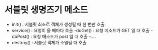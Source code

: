 # 서블릿 생명즈기 메소드

- init()
: 서블릿 최초로 객체가 생성될 때 한 번만 호출
- service()
: 요청이 올 때마다 호출
 -doGet()
 : 요청 메소드가 GET 일 때 호출
 -doPost()
 : 요청 메소드가 post 일 때 호출
 -....
- destroy() 
: 서블릿 객체가 소멸될 때 호출